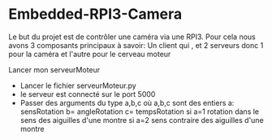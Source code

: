 # Embedded-RPI3-Camera

Le but du projet est de contrôler une caméra via une RPI3. Pour cela nous avons 3 composants principaux à savoir: Un client qui , et 2 serveurs donc 1 pour la caméra et l'autre pour le cerveau moteur  


Lancer mon serveurMoteur
 - Lancer le fichier serveurMoteur.py
 - le serveur est connecté sur le port 5000
 - Passer des arguments du type a,b,c où a,b,c sont des entiers a: sensRotation b= angleRotation c= tempsRotation 
 si a=1 rotation dans le sens des aiguilles d'une montre
si a=2 sens contraire des aiguilles d'une montre
